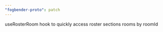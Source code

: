 ```yaml
---
"fogbender-proto": patch
---
```


useRosterRoom hook to quickly access roster sections rooms by roomId
